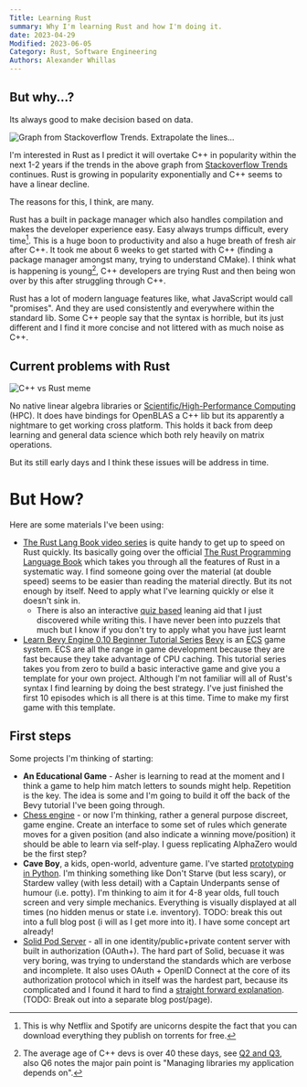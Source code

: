 ```yaml
---
Title: Learning Rust
summary: Why I'm learning Rust and how I'm doing it.
date: 2023-04-29
Modified: 2023-06-05
Category: Rust, Software Engineering
Authors: Alexander Whillas
---
```


## But why...?

Its always good to make decision based on data.

![Graph from Stackoverflow Trends. Extrapolate the lines...]({attach}images/cpp_vs_rust_2023.svg)

I'm interested in Rust as I predict it will overtake C++ in popularity within the next 1-2 years if the trends in the above graph from [Stackoverflow Trends](https://insights.stackoverflow.com/trends?tags=c%2B%2B%2Crust) continues. Rust is growing in popularity exponentially and C++ seems to have a linear decline.

The reasons for this, I think, are many.

Rust has a built in package manager which also handles compilation and makes the developer experience easy. Easy always trumps difficult, every time[^everytime]. This is a huge boon to productivity and also a huge breath of fresh air after C++. It took me about 6 weeks to get started with C++ (finding a package manager amongst many, trying to understand CMake). I think what is happening is young[^young], C++ developers are trying Rust and then being won over by this after struggling through C++.

Rust has a lot of modern language features like, what JavaScript would call "promises". And they are used consistently and everywhere within the standard lib. Some C++ people say that the syntax is horrible, but its just different and I find it more concise and not littered with as much noise as C++.

## Current problems with Rust

![C++ vs Rust meme]({attach}images/cpp_vs_rust_meme.png)

No native linear algebra libraries or [Scientific/High-Performance Computing](https://www.reddit.com/r/rust/comments/smdl3m/rust_and_scientifichighperformance_computing/) (HPC). It does have bindings for OpenBLAS a C++ lib but its apparently a nightmare to get working cross platform. This holds it back from deep learning and general data science which both rely heavily on matrix operations.

But its still early days and I think these issues will be address in time.

[^young]: The average age of C++ devs is over 40 these days, see [Q2 and Q3](https://isocpp.org/files/papers/CppDevSurvey-2022-summary.pdf), also Q6 notes the major pain point is "Managing libraries my application depends on".

[^everytime]: This is why Netflix and Spotify are unicorns despite the fact that you can download everything they publish on torrents for free.

# But How?

Here are some materials I've been using:

- [The Rust Lang Book video series](https://www.youtube.com/playlist?list=PLai5B987bZ9CoVR-QEIN9foz4QCJ0H2Y8) is quite handy to get up to speed on Rust quickly. Its basically going over the official [The Rust Programming Language Book](https://doc.rust-lang.org/book/) which takes you through all the features of Rust in a systematic way. I find someone going over the material (at double speed) seems to be easier than reading the material directly. But its not enough by itself. Need to apply what I've learning quickly or else it doesn't sink in.
    - There is also an interactive [quiz based](https://rust-book.cs.brown.edu/) leaning aid that I just discovered while writing this. I have never been into puzzels that much but I know if you don't try to apply what you have just learnt
- [Learn Bevy Engine 0.10 Beginner Tutorial Series](https://www.youtube.com/playlist?list=PLVnntJRoP85JHGX7rGDu6LaF3fmDDbqyd) [Bevy](https://bevyengine.org/) is an [ECS](https://www.wikiwand.com/en/Entity_component_system) game system. ECS are all the range in game development because they are fast because they take advantage of CPU caching. This tutorial series takes you from zero to build a basic interactive game and give you a template for your own project. Although I'm not familiar will all of Rust's syntax I find learning by doing the best strategy. I've just finished the first 10 episodes which is all there is at this time. Time to make my first game with this template.

## First steps

Some projects I'm thinking of starting:
- **An Educational Game** - Asher is learning to read at the moment and I think a game to help him match letters to sounds might help. Repetition is the key. The idea is some and I'm going to build it off the back of the Bevy tutorial I've been going through.
- [Chess engine](https://github.com/awhillas/check) - or now I'm thinking, rather a general purpose discreet, game engine. Create an interface to some set of rules which generate moves for a given position (and also indicate a winning move/position) it should be able to learn via self-play. I guess replicating AlphaZero would be the first step?
- **Cave Boy**, a kids, open-world, adventure game. I've started [prototyping in Python](https://github.com/awhillas/caveboy). I'm thinking something like Don't Starve (but less scary), or Stardew valley (with less detail) with a Captain Underpants sense of humour (i.e. potty). I'm thinking to aim it for 4-8 year olds, full touch screen and very simple mechanics. Everything is visually displayed at all times (no hidden menus or state i.e. inventory). TODO: break this out into a full blog post (i will as I get more into it). I have some concept art already!
- [Solid Pod Server]({filename}/solid-pod-server.md) - all in one identity/public+private content server with built in authorization (OAuth+). The hard part of Solid, becuase it was very boring, was trying to understand the standards which are verbose and incomplete. It also uses OAuth + OpenID Connect at the core of its authorization protocol which in itself was the hardest part, because its complicated and I found it hard to find a [straight forward explanation](https://www.youtube.com/results?search_query=oauth2+flow). (TODO: Break out into a separate blog post/page).